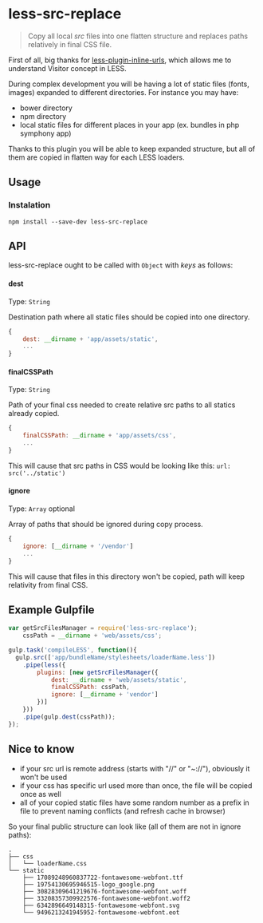 less-src-replace
========================
> Copy all local *src* files into one flatten structure and replaces paths relatively in final CSS file.

First of all, big thanks for [less-plugin-inline-urls](https://www.npmjs.com/package/less-plugin-inline-urls), which allows me to understand Visitor concept in LESS.

During complex development you will be having a lot of static files (fonts, images) expanded to different directories. For instance you may have:
+ bower directory
+ npm directory
+ local static files for different places in your app (ex. bundles in php symphony app)

Thanks to this plugin you will be able to keep expanded structure, but all of them are copied in flatten way for each LESS loaders.
## Usage

### Instalation
```shell
npm install --save-dev less-src-replace
```
## API
less-src-replace ought to be called with `Object` with *keys* as follows:
#### dest
Type: `String`

Destination path where all static files should be copied into one directory.
```javascript
{
    dest: __dirname + 'app/assets/static',
    ...
}
```
#### finalCSSPath
Type: `String`

Path of your final css needed to create relative src paths to all statics already copied.
```javascript
{
    finalCSSPath: __dirname + 'app/assets/css',
    ...
}
```
This will cause that src paths in CSS would be looking like this:
`url: src('../static')`

#### ignore
Type: `Array` optional

Array of paths that should be ignored during copy process.
```javascript
{
    ignore: [__dirname + '/vendor']
    ...
}
```
This will cause that files in this directory won't be copied, path will keep relativity from final CSS.

## Example Gulpfile
```javascript
var getSrcFilesManager = require('less-src-replace');
    cssPath = __dirname + 'web/assets/css';

gulp.task('compileLESS', function(){
  gulp.src(['app/bundleName/stylesheets/loaderName.less'])
    .pipe(less({
        plugins: [new getSrcFilesManager({
            dest: __dirname + 'web/assets/static',
            finalCSSPath: cssPath,
            ignore: [__dirname + 'vendor']
        })]
    }))
    .pipe(gulp.dest(cssPath));
});
```

## Nice to know
+ if your src url is remote address (starts with "//" or "~://"), obviously it won't be used
+ if your css has specific url used more than once, the file will be copied once as well
+ all of your copied static files have some random number as a prefix in file to prevent naming conflicts (and refresh cache in browser)

So your final public structure can look like (all of them are not in ignore paths):
```
.
├── css
│   └── loaderName.css
└── static
    ├── 17089248960837722-fontawesome-webfont.ttf
    ├── 19754130695946515-logo_google.png
    ├── 30828309641219676-fontawesome-webfont.woff
    ├── 33208357309922576-fontawesome-webfont.woff2
    ├── 6342896649148315-fontawesome-webfont.svg
    └── 9496213241945952-fontawesome-webfont.eot
```